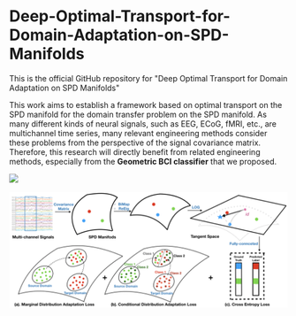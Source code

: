 # Deep-Optimal-Transport-for-Domain-Adaptation-on-SPD-Manifolds

This is the official GitHub repository for "Deep Optimal Transport for Domain Adaptation on SPD Manifolds"

This work aims to establish a framework based on optimal transport on the SPD manifold for the domain transfer problem on the SPD manifold. As many different kinds of neural signals, such as EEG, ECoG, fMRI, etc., are multichannel time series, many relevant engineering methods consider these problems from the perspective of the signal covariance matrix. Therefore, this research will directly benefit from related engineering methods, especially from the **Geometric BCI classifier** that we proposed.


[<img src="[https://arxiv.org/abs/2201.05745]"></img>](https://arxiv.org/abs/2201.05745)

![Illustration of Deep Optimal Transport](DOT.png)


